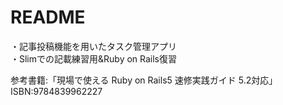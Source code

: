 # README
  
・記事投稿機能を用いたタスク管理アプリ    
・Slimでの記載練習用&Ruby on Rails復習
  
参考書籍:「現場で使える Ruby on Rails5 速修実践ガイド 5.2対応」  
ISBN:9784839962227  
